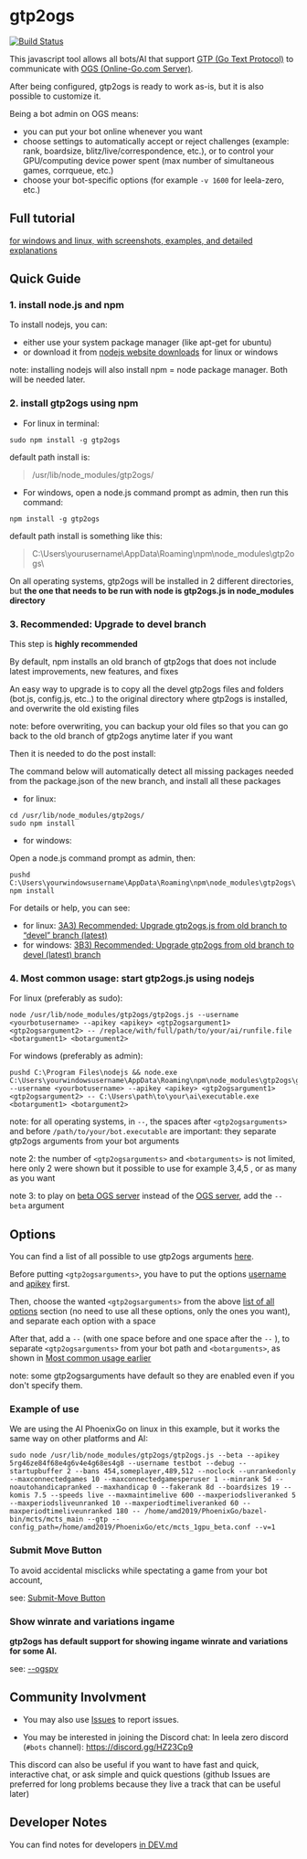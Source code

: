 # gtp2ogs

[![Build Status](https://travis-ci.org/online-go/gtp2ogs.svg?branch=devel)](https://travis-ci.org/online-go/gtp2ogs)

This javascript tool allows all bots/AI that support
[GTP (Go Text Protocol)](https://senseis.xmp.net/?GoTextProtocol)
to communicate with [OGS (Online-Go.com Server)](https://online-go.com/).

After being configured, gtp2ogs is ready to work as-is,
but it is also possible to customize it.

Being a bot admin on OGS means:

- you can put your bot online whenever you want
- choose settings to automatically accept or reject challenges
(example: rank, boardsize, blitz/live/correspondence, etc.), or to
control your GPU/computing device power spent (max number of
simultaneous games, corrqueue, etc.)
- choose your bot-specific options (for example `-v 1600` for leela-zero,
etc.)

## Full tutorial

[for windows and linux, with screenshots, examples, and detailed explanations](https://github.com/wonderingabout/gtp2ogs-tutorial)

## Quick Guide

### 1. install node.js and npm

To install nodejs, you can:

- either use your system package manager (like apt-get for ubuntu)
- or download it from [nodejs website downloads](https://nodejs.org/en/download/)
for linux or windows

note: installing nodejs will also install npm = node package manager. Both
will be needed later.

### 2. install gtp2ogs using npm

- For linux in terminal:

```Shell
sudo npm install -g gtp2ogs
```

default path install is:
> /usr/lib/node_modules/gtp2ogs/

- For windows, open a node.js command prompt as admin, then run this command:

```Shell
npm install -g gtp2ogs
```

default path install is something like this:
> C:\Users\yourusername\AppData\Roaming\npm\node_modules\gtp2ogs\

On all operating systems, gtp2ogs will be installed in 2 different directories, but
**the one that needs to be run with node is gtp2ogs.js in node_modules directory**

### 3. Recommended: Upgrade to devel branch

This step is **highly recommended**

By default, npm installs an old branch of gtp2ogs that does not include latest
improvements, new features, and fixes

An easy way to upgrade is to copy all the devel gtp2ogs files and folders
(bot.js, config.js, etc..) to the original directory where gtp2ogs is
installed, and overwrite the old existing files

note: before overwriting, you can backup your old files so that you can
go back to the old branch of gtp2ogs anytime later if you want

Then it is needed to do the post install:

The command below will automatically detect all missing packages needed
from the package.json of the new branch, and install all these packages

- for linux:

```Shell
cd /usr/lib/node_modules/gtp2ogs/
sudo npm install
```

- for windows:

Open a node.js command prompt as admin, then:

```Shell
pushd C:\Users\yourwindowsusername\AppData\Roaming\npm\node_modules\gtp2ogs\
npm install
```

For details or help, you can see:

- for linux: [3A3) Recommended: Upgrade gtp2ogs.js from old branch to “devel” branch (latest)](https://github.com/wonderingabout/gtp2ogs-tutorial/blob/master/docs/3A3-linux-optional-upgrade-to-devel.md)
- for windows: [3B3) Recommended: Upgrade gtp2ogs from old branch to devel (latest) branch](https://github.com/wonderingabout/gtp2ogs-tutorial/blob/master/docs/3B3-windows-optional-upgrade-to-devel.md)

### 4. Most common usage: start gtp2ogs.js using nodejs

For linux (preferably as sudo):

```Shell
node /usr/lib/node_modules/gtp2ogs/gtp2ogs.js --username <yourbotusername> --apikey <apikey> <gtp2ogsargument1> <gtp2ogsargument2> -- /replace/with/full/path/to/your/ai/runfile.file <botargument1> <botargument2>
```

For windows (preferably as admin):

```Shell
pushd C:\Program Files\nodejs && node.exe C:\Users\yourwindowsusername\AppData\Roaming\npm\node_modules\gtp2ogs\gtp2ogs.js --username <yourbotusername> --apikey <apikey> <gtp2ogsargument1> <gtp2ogsargument2> -- C:\Users\path\to\your\ai\executable.exe <botargument1> <botargument2>
```

note: for all operating systems, in `--`, the spaces after `<gtp2ogsarguments>`
and before `/path/to/your/bot.executable` are important: they separate gtp2ogs
arguments from your bot arguments

note 2: the number of `<gtp2ogsarguments>` and `<botarguments>` is not limited,
here only 2 were shown but it possible to use for example 3,4,5 , or as many as
you want
  
note 3: to play on [beta OGS server](https://beta.online-go.com/) instead of the
[OGS server](https://online-go.com/), add the `--beta` argument

## Options

You can find a list of all possible to use gtp2ogs arguments [here](/docs/OPTIONS-LIST.md).

Before putting `<gtp2ogsarguments>`, you have to put the options [username](https://github.com/online-go/gtp2ogs/blob/devel/docs/OPTIONS-LIST.md#username)
and [apikey](https://github.com/online-go/gtp2ogs/blob/devel/docs/OPTIONS-LIST.md#apikey)
first.

Then, choose the wanted `<gtp2ogsarguments>` from the above [list of all options](/docs/OPTIONS-LIST.md) section (no need to use all these options, only the ones you want),
and separate each option with a space

After that, add a `--` (with one space before and one space after the `--` ),
to separate `<gtp2ogsarguments>` from your bot path and `<botarguments>`, as
shown in
[Most common usage earlier](#4-most-common-usage--start-gtp2ogsjs-using-nodejs)

note: some gtp2ogsarguments have default so they are enabled even if you don't
specify them.

### Example of use

We are using the AI PhoenixGo on linux in this example,
but it works the same way on other platforms and AI:

```Shell
sudo node /usr/lib/node_modules/gtp2ogs/gtp2ogs.js --beta --apikey 5rg46ze84f68e4g6v4e4g68es4g8 --username testbot --debug --startupbuffer 2 --bans 454,someplayer,489,512 --noclock --unrankedonly --maxconnectedgames 10 --maxconnectedgamesperuser 1 --minrank 5d --noautohandicapranked --maxhandicap 0 --fakerank 8d --boardsizes 19 --komis 7.5 --speeds live --maxmaintimelive 600 --maxperiodsliveranked 5 --maxperiodsliveunranked 10 --maxperiodtimeliveranked 60 --maxperiodtimeliveunranked 180 -- /home/amd2019/PhoenixGo/bazel-bin/mcts/mcts_main --gtp --config_path=/home/amd2019/PhoenixGo/etc/mcts_1gpu_beta.conf --v=1
```

### Submit Move Button

To avoid accidental misclicks while spectating a game from
your bot account,

see: [Submit-Move Button](https://github.com/wonderingabout/gtp2ogs-tutorial#important-submit-move-button)

### Show winrate and variations ingame

**gtp2ogs has default support for showing ingame winrate and variations for some AI.**

see: [--ogspv](/docs/OPTIONS-LIST.md/#ogspv)

## Community Involvment

- You may also use [Issues](https://github.com/online-go/gtp2ogs/issues)
to report issues.

- You may be interested in joining the Discord chat:
In leela zero discord (`#bots` channel): <https://discord.gg/HZ23Cp9>

This discord can also be useful if you want to have fast and quick,
interactive chat, or ask simple and quick questions (github Issues are
preferred for long problems because they live a track that can be useful
later)

## Developer Notes

You can find notes for developers [in DEV.md](/docs/DEV.md)